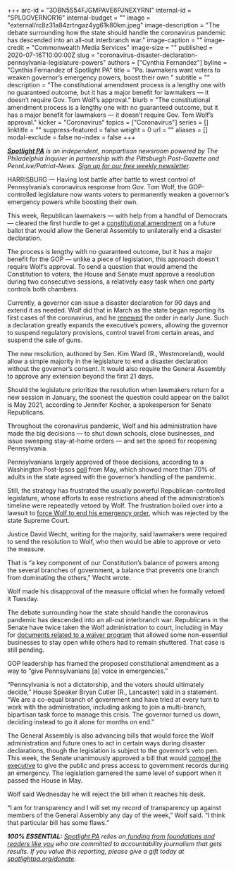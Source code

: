 +++
arc-id = "3DBN5S54FJGMPAVE6PJNEXYRNI"
internal-id = "SPLGOVERNOR16"
internal-budget = ""
image = "external/rc8z31a84zrtngaz4yg61k80km.jpeg"
image-description = "The debate surrounding how the state should handle the coronavirus pandemic has descended into an all-out interbranch war."
image-caption = ""
image-credit = "Commonwealth Media Services"
image-size = ""
published = 2020-07-16T10:00:00Z
slug = "coronavirus-disaster-declaration-pennsylvania-legislature-powers"
authors = ["Cynthia Fernandez"]
byline = "Cynthia Fernandez of Spotlight PA"
title = "Pa. lawmakers want voters to weaken governor’s emergency powers, boost their own "
subtitle = ""
description = "The constitutional amendment process is a lengthy one with no guaranteed outcome, but it has a major benefit for lawmakers — it doesn’t require Gov. Tom Wolf’s approval."
blurb = "The constitutional amendment process is a lengthy one with no guaranteed outcome, but it has a major benefit for lawmakers — it doesn’t require Gov. Tom Wolf’s approval."
kicker = "Coronavirus"
topics = ["Coronavirus"]
series = []
linktitle = ""
suppress-featured = false
weight = 0
url = ""
aliases = []
modal-exclude = false
no-index = false
+++

<a href="https://www.spotlightpa.org/"><i><b>Spotlight PA</b></i></a><i> is an independent, nonpartisan newsroom powered by The Philadelphia Inquirer in partnership with the Pittsburgh Post-Gazette and PennLive/Patriot-News. </i><a href="https://www.spotlightpa.org/newsletters"><i>Sign up for our free weekly newsletter</i></a><i>.</i>

HARRISBURG — Having lost battle after battle to wrest control of Pennsylvania’s coronavirus response from Gov. Tom Wolf, the GOP-controlled legislature now wants voters to permanently weaken a governor’s emergency powers while boosting their own.

This week, Republican lawmakers — with help from a handful of Democrats — cleared the first hurdle to get a <a href="https://www.legis.state.pa.us/cfdocs/billInfo/BillInfo.cfm?syear=2019&sind=0&body=S&type=B&bn=1166" target=_blank>constitutional amendment</a> on a future ballot that would allow the General Assembly to unilaterally end a disaster declaration.

The process is lengthy with no guaranteed outcome, but it has a major benefit for the GOP — unlike a piece of legislation, this approach doesn’t require Wolf’s approval. To send a question that would amend the Constitution to voters, the House and Senate must approve a resolution during two consecutive sessions, a relatively easy task when one party controls both chambers.

Currently, a governor can issue a disaster declaration for 90 days and extend it as needed. Wolf did that in March as the state began reporting its first cases of the coronavirus, and he <a href="https://web.archive.org/web/20230117110912/https://www.governor.pa.gov/newsroom/gov-wolf-renews-covid-19-disaster-declaration-for-state-response-and-recovery-stay-at-home-order-ends-june-4/">renewed</a> the order in early June. Such a declaration greatly expands the executive’s powers, allowing the governor to suspend regulatory provisions, control travel from certain areas, and suspend the sale of guns.

<script src="https://www.spotlightpa.org/embed.js" async></script><div data-spl-embed-version="1" data-spl-src="https://www.spotlightpa.org/embeds/donate/"></div>


The new resolution, authored by Sen. Kim Ward (R., Westmoreland), would allow a simple majority in the legislature to end a disaster declaration without the governor’s consent. It would also require the General Assembly to approve any extension beyond the first 21 days.

Should the legislature prioritize the resolution when lawmakers return for a new session in January, the soonest the question could appear on the ballot is May 2021, according to Jennifer Kocher, a spokesperson for Senate Republicans.

Throughout the coronavirus pandemic, Wolf and his administration have made the big decisions — to shut down schools, close businesses, and issue sweeping stay-at-home orders — and set the speed for reopening Pennsylvania.

Pennsylvanians largely approved of those decisions, according to a Washington Post-Ipsos <a href="https://www.washingtonpost.com/context/washington-post-ipsos-coronavirus-employment-survey-april-27-may-4/4bd8dd8b-1257-4d5f-b3c1-0af6c38f060d/?itid=lk_inline_manual_2">poll</a> from May, which showed more than 70% of adults in the state agreed with the governor’s handling of the pandemic.

Still, the strategy has frustrated<b> </b>the usually powerful Republican-controlled legislature, whose efforts to ease restrictions ahead of the administration’s timeline were repeatedly vetoed by Wolf. The frustration boiled over into a lawsuit to <a href="https://www.spotlightpa.org/news/2020/07/pennsylvania-coronavirus-disaster-declaration-supreme-court-ruling/">force Wolf to end his emergency order</a>, which was rejected by the state Supreme Court.

Justice David Wecht, writing for the majority, said lawmakers were required to send the resolution to Wolf, who then would be able to approve or veto the measure.

That is “a key component of our Constitution’s balance of powers among the several branches of government, a balance that prevents one branch from dominating the others,” Wecht wrote.

Wolf made his disapproval of the measure official when he formally vetoed it Tuesday.

The debate surrounding how the state should handle the coronavirus pandemic has descended into an all-out interbranch war. Republicans in the Senate have twice taken the Wolf administration to court, including in May for <a href="https://www.spotlightpa.org/news/2020/05/pennsylvania-business-waiver-court-gop-tom-wolf/" target=_blank>documents related to a waiver program</a> that allowed some non-essential businesses to stay open while others had to remain shuttered. That case is still pending.

<script src="https://www.spotlightpa.org/embed.js" async></script><div data-spl-embed-version="1" data-spl-src="https://www.spotlightpa.org/embeds/newsletter/"></div>


GOP leadership has framed the proposed constitutional amendment as a way to “give Pennsylvanians [a] voice in emergencies.”

“Pennsylvania is not a dictatorship, and the voters should ultimately decide,” House Speaker Bryan Cutler (R., Lancaster) said in a statement. “We are a co-equal branch of government and have tried at every turn to work with the administration, including asking to join a multi-branch, bipartisan task force to manage this crisis. The governor turned us down, deciding instead to go it alone for months on end.”

The General Assembly is also advancing bills that would force the Wolf administration and future ones to act in certain ways during disaster declarations, though the legislation is subject to the governor’s veto pen. This week, the Senate unanimously approved a bill that would <a href="https://www.spotlightpa.org/news/2020/03/coronavirus-tom-wolf-emergency-powers-pennsylvania/">compel the executive</a> to give the public and press access to government records during an emergency. The legislation garnered the same level of support when it passed the House in May. 

Wolf said Wednesday he will reject the bill when it reaches his desk. 

“I am for transparency and I will set my record of transparency up against members of the General Assembly any day of the week,” Wolf said. “I think that particular bill has some flaws.”

<i><b>100% ESSENTIAL:</b></i> <a href="https://www.spotlightpa.org/"><i>Spotlight PA</i></a><i> relies on</i><a href="https://www.spotlightpa.org/support"><i> funding from foundations and readers like you</i></a><i> who are committed to accountability journalism that gets results. If you value this reporting, please give a gift today at </i><a href="https://www.spotlightpa.org/donate"><i>spotlightpa.org/donate</i></a><i>.</i>

<script src="https://www.spotlightpa.org/embed.js" async></script><div data-spl-embed-version="1" data-spl-src="https://www.spotlightpa.org/embeds/tips/?tip_text=Do%20you%20have%20a%20tip%20about%20%3Cb%3Ehow%20Pa.'s%20government%20is%20responding%20to%20the%20coronavirus%3C%2Fb%3E%3F%20Tell%20us."></div>

